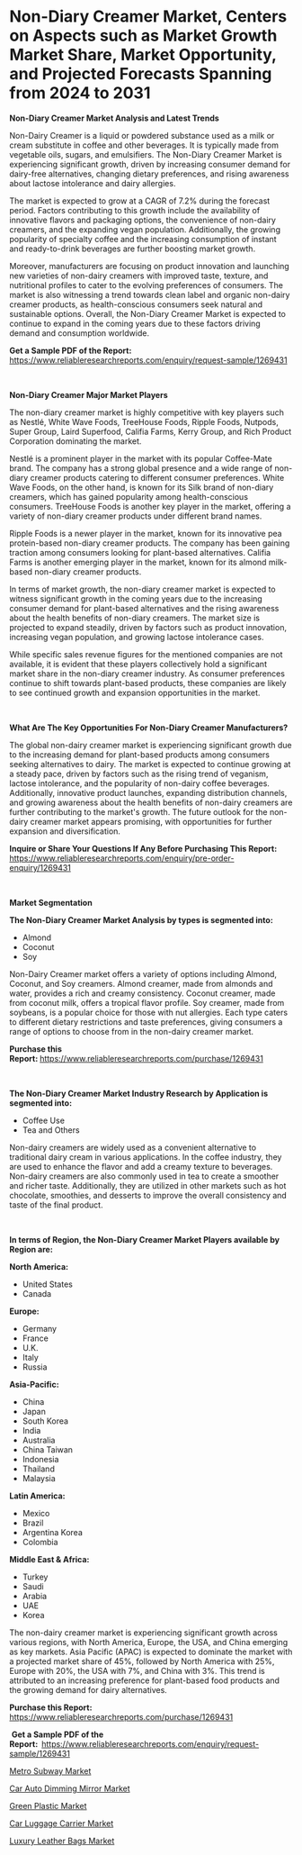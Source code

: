<p><h1>Non-Diary Creamer Market, Centers on Aspects such as Market Growth Market Share, Market Opportunity, and Projected Forecasts Spanning from 2024 to 2031</h1></p><p><strong>Non-Diary Creamer Market Analysis and Latest Trends</strong></p>
<p><p>Non-Dairy Creamer is a liquid or powdered substance used as a milk or cream substitute in coffee and other beverages. It is typically made from vegetable oils, sugars, and emulsifiers. The Non-Diary Creamer Market is experiencing significant growth, driven by increasing consumer demand for dairy-free alternatives, changing dietary preferences, and rising awareness about lactose intolerance and dairy allergies.</p><p>The market is expected to grow at a CAGR of 7.2% during the forecast period. Factors contributing to this growth include the availability of innovative flavors and packaging options, the convenience of non-dairy creamers, and the expanding vegan population. Additionally, the growing popularity of specialty coffee and the increasing consumption of instant and ready-to-drink beverages are further boosting market growth.</p><p>Moreover, manufacturers are focusing on product innovation and launching new varieties of non-dairy creamers with improved taste, texture, and nutritional profiles to cater to the evolving preferences of consumers. The market is also witnessing a trend towards clean label and organic non-dairy creamer products, as health-conscious consumers seek natural and sustainable options. Overall, the Non-Diary Creamer Market is expected to continue to expand in the coming years due to these factors driving demand and consumption worldwide.</p></p>
<p><strong>Get a Sample PDF of the Report:&nbsp;</strong> <a href="https://www.reliableresearchreports.com/enquiry/request-sample/1269431">https://www.reliableresearchreports.com/enquiry/request-sample/1269431</a></p>
<p>&nbsp;</p>
<p><strong>Non-Diary Creamer Major Market Players</strong></p>
<p><p>The non-diary creamer market is highly competitive with key players such as Nestlé, White Wave Foods, TreeHouse Foods, Ripple Foods, Nutpods, Super Group, Laird Superfood, Califia Farms, Kerry Group, and Rich Product Corporation dominating the market.</p><p>Nestlé is a prominent player in the market with its popular Coffee-Mate brand. The company has a strong global presence and a wide range of non-diary creamer products catering to different consumer preferences. White Wave Foods, on the other hand, is known for its Silk brand of non-diary creamers, which has gained popularity among health-conscious consumers. TreeHouse Foods is another key player in the market, offering a variety of non-diary creamer products under different brand names.</p><p>Ripple Foods is a newer player in the market, known for its innovative pea protein-based non-diary creamer products. The company has been gaining traction among consumers looking for plant-based alternatives. Califia Farms is another emerging player in the market, known for its almond milk-based non-diary creamer products.</p><p>In terms of market growth, the non-diary creamer market is expected to witness significant growth in the coming years due to the increasing consumer demand for plant-based alternatives and the rising awareness about the health benefits of non-diary creamers. The market size is projected to expand steadily, driven by factors such as product innovation, increasing vegan population, and growing lactose intolerance cases.</p><p>While specific sales revenue figures for the mentioned companies are not available, it is evident that these players collectively hold a significant market share in the non-diary creamer industry. As consumer preferences continue to shift towards plant-based products, these companies are likely to see continued growth and expansion opportunities in the market.</p></p>
<p>&nbsp;</p>
<p><strong>What Are The Key Opportunities For Non-Diary Creamer Manufacturers?</strong></p>
<p><p>The global non-dairy creamer market is experiencing significant growth due to the increasing demand for plant-based products among consumers seeking alternatives to dairy. The market is expected to continue growing at a steady pace, driven by factors such as the rising trend of veganism, lactose intolerance, and the popularity of non-dairy coffee beverages. Additionally, innovative product launches, expanding distribution channels, and growing awareness about the health benefits of non-dairy creamers are further contributing to the market's growth. The future outlook for the non-dairy creamer market appears promising, with opportunities for further expansion and diversification.</p></p>
<p><strong>Inquire or Share Your Questions If Any Before Purchasing This Report:</strong> <a href="https://www.reliableresearchreports.com/enquiry/pre-order-enquiry/1269431">https://www.reliableresearchreports.com/enquiry/pre-order-enquiry/1269431</a></p>
<p>&nbsp;</p>
<p><strong>Market Segmentation</strong></p>
<p><strong>The Non-Diary Creamer Market Analysis by types is segmented into:</strong></p>
<p><ul><li>Almond</li><li>Coconut</li><li>Soy</li></ul></p>
<p><p>Non-Dairy Creamer market offers a variety of options including Almond, Coconut, and Soy creamers. Almond creamer, made from almonds and water, provides a rich and creamy consistency. Coconut creamer, made from coconut milk, offers a tropical flavor profile. Soy creamer, made from soybeans, is a popular choice for those with nut allergies. Each type caters to different dietary restrictions and taste preferences, giving consumers a range of options to choose from in the non-dairy creamer market.</p></p>
<p><strong>Purchase this Report:&nbsp;</strong><a href="https://www.reliableresearchreports.com/purchase/1269431">https://www.reliableresearchreports.com/purchase/1269431</a></p>
<p>&nbsp;</p>
<p><strong>The Non-Diary Creamer Market Industry Research by Application is segmented into:</strong></p>
<p><ul><li>Coffee Use</li><li>Tea and Others</li></ul></p>
<p><p>Non-dairy creamers are widely used as a convenient alternative to traditional dairy cream in various applications. In the coffee industry, they are used to enhance the flavor and add a creamy texture to beverages. Non-dairy creamers are also commonly used in tea to create a smoother and richer taste. Additionally, they are utilized in other markets such as hot chocolate, smoothies, and desserts to improve the overall consistency and taste of the final product.</p></p>
<p>&nbsp;</p>
<p><strong>In terms of Region, the Non-Diary Creamer Market Players available by Region are:</strong></p>
<p>
    <p> <strong> North America: </strong>
        <ul>
            <li>United States</li>
            <li>Canada</li>
        </ul>
        </p> 
    <p> <strong> Europe: </strong>
        <ul>
            <li>Germany</li>
            <li>France</li>
            <li>U.K.</li>
            <li>Italy</li>
            <li>Russia</li>
        </ul>
        </p> 
    <p> <strong> Asia-Pacific: </strong>
        <ul>
            <li>China</li>
            <li>Japan</li>
            <li>South Korea</li>
            <li>India</li>
            <li>Australia</li>
            <li>China Taiwan</li>
            <li>Indonesia</li>
            <li>Thailand</li>
            <li>Malaysia</li>
        </ul>
        </p> 
    <p> <strong> Latin America: </strong>
        <ul>
            <li>Mexico</li>
            <li>Brazil</li>
            <li>Argentina Korea</li>
            <li>Colombia</li>
        </ul>
        </p> 
    <p> <strong> Middle East & Africa: </strong>
        <ul>
            <li>Turkey</li>
            <li>Saudi</li>
            <li>Arabia</li>
            <li>UAE</li>
            <li>Korea</li>
        </ul>
    </p>
    </p>
<p><p>The non-dairy creamer market is experiencing significant growth across various regions, with North America, Europe, the USA, and China emerging as key markets. Asia Pacific (APAC) is expected to dominate the market with a projected market share of 45%, followed by North America with 25%, Europe with 20%, the USA with 7%, and China with 3%. This trend is attributed to an increasing preference for plant-based food products and the growing demand for dairy alternatives.</p></p>
<p><strong>Purchase this Report: </strong><a href="https://www.reliableresearchreports.com/purchase/1269431">https://www.reliableresearchreports.com/purchase/1269431</a></p>
<p>&nbsp;<strong>Get a Sample PDF of the Report:&nbsp;&nbsp;</strong><a href="https://www.reliableresearchreports.com/enquiry/request-sample/1269431">https://www.reliableresearchreports.com/enquiry/request-sample/1269431</a></p>
<p><strong></strong></p>
<p><p><a href="https://medium.com/@minnieebert2827/metro-subway-market-competitive-analysis-market-trends-and-forecast-to-2031-11fa7d35265b">Metro Subway Market</a></p><p><a href="https://medium.com/@margaretlee84/car-auto-dimming-mirror-market-report-reveals-the-latest-trends-and-growth-opportunities-of-this-5f7eab545175">Car Auto Dimming Mirror Market</a></p><p><a href="https://medium.com/@minnieebert2827/green-plastic-market-size-and-market-trends-complete-industry-overview-2024-to-2031-5d90db6b0758">Green Plastic Market</a></p><p><a href="https://medium.com/@scanw41036/car-luggage-carrier-market-competitive-analysis-market-trends-and-forecast-to-2031-4cf9e57cda2e">Car Luggage Carrier Market</a></p><p><a href="https://medium.com/@margaretlee84/luxury-leather-bags-market-research-report-its-history-and-forecast-2024-to-2031-d0c457adc748">Luxury Leather Bags Market</a></p></p>